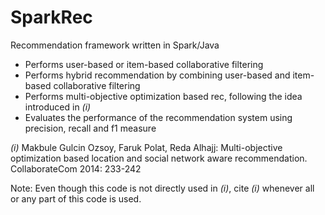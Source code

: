 # SparkRec 
Recommendation framework written in Spark/Java
* Performs user-based or item-based collaborative filtering
* Performs hybrid recommendation by combining user-based and item-based collaborative filtering
* Performs multi-objective optimization based rec, following the idea introduced in *(i)*
* Evaluates the performance of the recommendation system using precision, recall and f1 measure


*(i)* Makbule Gulcin Ozsoy, Faruk Polat, Reda Alhajj: Multi-objective optimization based location and social network aware recommendation. CollaborateCom 2014: 233-242

Note: Even though this code is not directly used in *(i)*, cite *(i)* whenever all or any part of this code is used.



